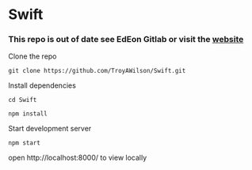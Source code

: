 # Swift
### This repo is out of date see EdEon Gitlab or visit the [website](swift.sonoma.edu)
Clone the repo

```
git clone https://github.com/TroyAWilson/Swift.git
```

Install dependencies
```
cd Swift

npm install
```

Start development server
```
npm start
```

open http://localhost:8000/ to view locally
